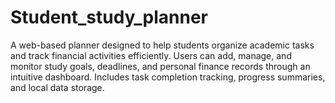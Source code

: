 # Student_study_planner
A web-based planner designed to help students organize academic tasks and track financial activities efficiently. Users can add, manage, and monitor study goals, deadlines, and personal finance records through an intuitive dashboard. Includes task completion tracking, progress summaries, and local data storage.
